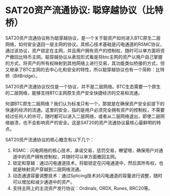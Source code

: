 SAT20资产流通协议: 聪穿越协议（比特桥）
====

SAT20资产流通协议称为聪穿越协议，是一个关于聪资产如何进入BTC原生二层网络，如何安全退回一层主网的协议。其核心技术基础是闪电通道的RSMC协议，通过该协议，资产锁定在主网，并且用户拥有资产的控制权，随时可以单方面将资产撤回比特币主网。聪穿越协议从表现形式看是将btc主网的资产以用户自己掌握的方式，将资产的所有权映射到其他网络上进行交易，其功能类似桥接的方式，但又继承了BTC主网的去中心化和安全的特性，所以聪穿越协议也有一个简称：比特桥（BitBridge）。

SAT20资产流通协议仅仅是一个协议，并不是二层网络。BTC生态需要一个原生的二层网络，能够支持BTC主网原生资产安全快捷经济的交易和流通。

何谓BTC原生二层网络？我们认为标准只有一个，那就是在确保资产安全前提下的快速的经济的流通。这里的安全，指的是用户必须完全拥有资产的控制权，不需要经过任何人的许可，随时都可以进入二层网络，或者从二层网络退出，即使二层网络崩溃，也不会影响资产的安全。这是SAT20的资产流通协议最核心最鲜明的特点。

SAT20资产流通协议的核心概念有以下几个：
1. RSMC：闪电网络的核心技术，承诺交易，惩罚交易，瞭望塔，确保用户对通道中的资产拥有控制权，并随时可以单方面撤回主网。 
2. 锁定和穿越：通过闪电通道技术，将聪锁定在闪电通道中，然后其所有权，也就是映射资产穿越到二层网络流通。
3. 动态通道容量调整技术：通过Splicing技术对闪电通道的容量进行调整，随时可以增加和减少通道中的资产。
4. 支持主网上的主流资产发行协议：Ordinals, ORDX, Runes, BRC20等。
 
  



